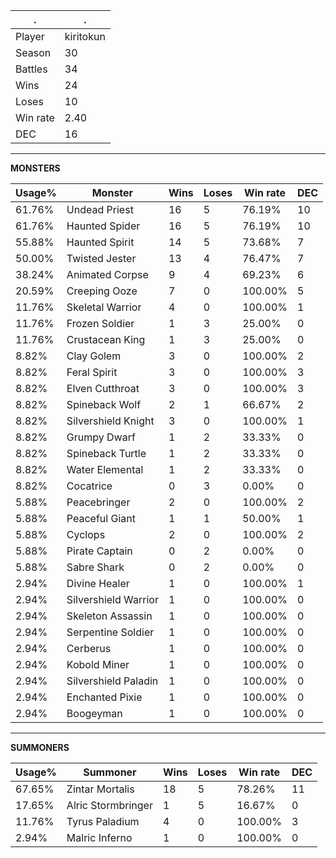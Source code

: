 .|.
|-|-
Player|kiritokun
Season|30
Battles|34
Wins|24
Loses|10
Win rate|2.40
DEC|16

---
**MONSTERS**

Usage%|Monster|Wins|Loses|Win rate|DEC|
-|-|-|-|-|-|
61.76%|Undead Priest|16|5|76.19%|10|
61.76%|Haunted Spider|16|5|76.19%|10|
55.88%|Haunted Spirit|14|5|73.68%|7|
50.00%|Twisted Jester|13|4|76.47%|7|
38.24%|Animated Corpse|9|4|69.23%|6|
20.59%|Creeping Ooze|7|0|100.00%|5|
11.76%|Skeletal Warrior|4|0|100.00%|1|
11.76%|Frozen Soldier|1|3|25.00%|0|
11.76%|Crustacean King|1|3|25.00%|0|
8.82%|Clay Golem|3|0|100.00%|2|
8.82%|Feral Spirit|3|0|100.00%|3|
8.82%|Elven Cutthroat|3|0|100.00%|3|
8.82%|Spineback Wolf|2|1|66.67%|2|
8.82%|Silvershield Knight|3|0|100.00%|1|
8.82%|Grumpy Dwarf|1|2|33.33%|0|
8.82%|Spineback Turtle|1|2|33.33%|0|
8.82%|Water Elemental|1|2|33.33%|0|
8.82%|Cocatrice|0|3|0.00%|0|
5.88%|Peacebringer|2|0|100.00%|2|
5.88%|Peaceful Giant|1|1|50.00%|1|
5.88%|Cyclops|2|0|100.00%|2|
5.88%|Pirate Captain|0|2|0.00%|0|
5.88%|Sabre Shark|0|2|0.00%|0|
2.94%|Divine Healer|1|0|100.00%|1|
2.94%|Silvershield Warrior|1|0|100.00%|0|
2.94%|Skeleton Assassin|1|0|100.00%|0|
2.94%|Serpentine Soldier|1|0|100.00%|0|
2.94%|Cerberus|1|0|100.00%|0|
2.94%|Kobold Miner|1|0|100.00%|0|
2.94%|Silvershield Paladin|1|0|100.00%|0|
2.94%|Enchanted Pixie|1|0|100.00%|0|
2.94%|Boogeyman|1|0|100.00%|0|

---
**SUMMONERS**

Usage%|Summoner|Wins|Loses|Win rate|DEC|
-|-|-|-|-|-|
67.65%|Zintar Mortalis|18|5|78.26%|11|
17.65%|Alric Stormbringer|1|5|16.67%|0|
11.76%|Tyrus Paladium|4|0|100.00%|3|
2.94%|Malric Inferno|1|0|100.00%|0|
